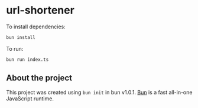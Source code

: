 # url-shortener

To install dependencies:

```bash
bun install
```

To run:

```bash
bun run index.ts
```

## About the project

This project was created using `bun init` in bun v1.0.1. [Bun](https://bun.sh) is a fast all-in-one JavaScript runtime.
